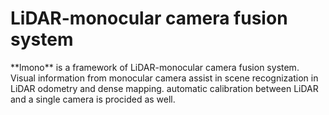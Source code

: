 <h1>LiDAR-monocular camera fusion system </h1>
**lmono** is a framework of LiDAR-monocular camera fusion system. Visual information from monocular camera assist in scene recognization in LiDAR odometry and dense mapping.
automatic calibration between LiDAR and a single camera is procided as well.
